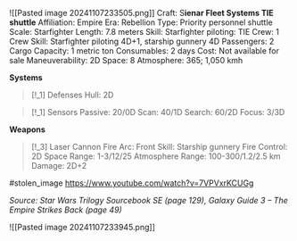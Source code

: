 ![[Pasted image 20241107233505.png]]
Craft: S**ienar Fleet Systems TIE shuttle**
Affiliation: Empire
Era: Rebellion
Type: Priority personnel shuttle
Scale: Starfighter
Length: 7.8 meters
Skill: Starfighter piloting: TIE
Crew: 1
Crew Skill: Starfighter piloting 4D+1, starship gunnery 4D
Passengers: 2
Cargo Capacity: 1 metric ton
Consumables: 2 days
Cost: Not available for sale
Maneuverability: 2D
Space: 8
Atmosphere: 365; 1,050 kmh

**Systems**
> [!_1] Defenses
> Hull: 2D

> [!_1] Sensors
> Passive: 20/0D
> Scan: 40/1D
> Search: 60/2D
> Focus: 3/3D

**Weapons**
> [!_3] Laser Cannon
> Fire Arc: Front
> Skill: Starship gunnery
> Fire Control: 2D
> Space Range: 1-3/12/25
> Atmosphere Range: 100-300/1.2/2.5 km
> Damage: 2D+2

#stolen_image 
https://www.youtube.com/watch?v=7VPVxrKCUGg

*Source: Star Wars Trilogy Sourcebook SE (page 129), Galaxy Guide 3 – The Empire Strikes Back (page 49)* 

![[Pasted image 20241107233945.png]]

